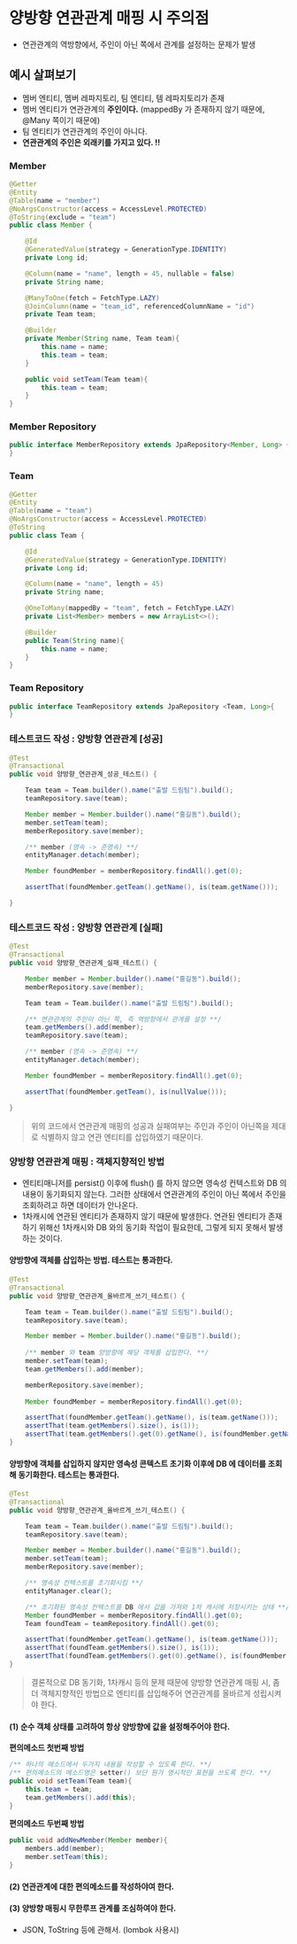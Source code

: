 # 양방향 연관관계 매핑 시 주의점
- 연관관계의 역방향에서, 주인이 아닌 쪽에서 관계를 설정하는 문제가 발생

## 예시 살펴보기
- 멤버 엔티티, 멤버 레파지토리, 팀 엔티티, 템 레파지토리가 존재
- 멤버 엔티티가 연관관계의 __주인이다.__ (mappedBy 가 존재하지 않기 때문에, @Many 쪽이기 때문에)
- 팀 엔티티가 연관관계의 주인이 아니다.
- __연관관계의 주인은 외래키를 가지고 있다. !!__

### Member
```java
@Getter
@Entity
@Table(name = "member")
@NoArgsConstructor(access = AccessLevel.PROTECTED)
@ToString(exclude = "team")
public class Member {

    @Id
    @GeneratedValue(strategy = GenerationType.IDENTITY)
    private Long id;

    @Column(name = "name", length = 45, nullable = false)
    private String name;

    @ManyToOne(fetch = FetchType.LAZY)
    @JoinColumn(name = "team_id", referencedColumnName = "id")
    private Team team;

    @Builder
    private Member(String name, Team team){
        this.name = name;
        this.team = team;
    }

    public void setTeam(Team team){
        this.team = team;
    }
}
```

### Member Repository
```java
public interface MemberRepository extends JpaRepository<Member, Long> {
}
```

### Team
```java
@Getter
@Entity
@Table(name = "team")
@NoArgsConstructor(access = AccessLevel.PROTECTED)
@ToString
public class Team {

    @Id
    @GeneratedValue(strategy = GenerationType.IDENTITY)
    private Long id;

    @Column(name = "name", length = 45)
    private String name;

    @OneToMany(mappedBy = "team", fetch = FetchType.LAZY)
    private List<Member> members = new ArrayList<>();

    @Builder
    public Team(String name){
        this.name = name;
    }
}
```

### Team Repository
```java
public interface TeamRepository extends JpaRepository <Team, Long>{
}
```

### 테스트코드 작성 : 양방향 연관관계 [성공]
```java
@Test
@Transactional
public void 양방향_연관관계_성공_테스트() {

    Team team = Team.builder().name("출발 드림팀").build();
    teamRepository.save(team);

    Member member = Member.builder().name("홍길동").build();
    member.setTeam(team);
    memberRepository.save(member);

    /** member (영속 -> 준영속) **/
    entityManager.detach(member);

    Member foundMember = memberRepository.findAll().get(0);

    assertThat(foundMember.getTeam().getName(), is(team.getName()));

}
```

### 테스트코드 작성 : 양방향 연관관계 [실패]
```java
@Test
@Transactional
public void 양방향_연관관계_실패_테스트() {

    Member member = Member.builder().name("홍길동").build();
    memberRepository.save(member);

    Team team = Team.builder().name("출발 드림팀").build();

    /** 연관관계의 주인이 아닌 쪽, 즉 역방향에서 관계를 설정 **/
    team.getMembers().add(member);
    teamRepository.save(team);

    /** member (영속 -> 준영속) **/
    entityManager.detach(member);

    Member foundMember = memberRepository.findAll().get(0);

    assertThat(foundMember.getTeam(), is(nullValue()));

}
```

> 위의 코드에서 연관관계 매핑의 성공과 실패여부는 주인과 주인이 아닌쪽을 제대로 식별하지 않고 연관 엔티티를 삽입하였기 때문이다.

### 양방향 연관관계 매핑 : 객체지향적인 방법
- 엔티티매니저를 persist() 이후에 flush() 를 하지 않으면 영속성 컨텍스트와 DB 의 내용이 동기화되지 않는다. 그러한 상태에서 연관관계의 주인이 아닌 쪽에서 주인을 조회하려고 하면 데이터가 안나온다.
- 1차캐시에 연관된 엔티티가 존재하지 않기 때문에 발생한다. 연관된 엔티티가 존재하기 위해선 1차캐시와 DB 와의 동기화 작업이 필요한데, 그렇게 되지 못해서 발생하는 것이다.

#### 양방향에 객체를 삽입하는 방법. 테스트는 통과한다.
```java
@Test
@Transactional
public void 양방향_연관관계_올바르게_쓰기_테스트() {

    Team team = Team.builder().name("출발 드림팀").build();
    teamRepository.save(team);

    Member member = Member.builder().name("홍길동").build();
    
    /** member 와 team 양방향에 해당 객체를 삽입한다. **/
    member.setTeam(team);
    team.getMembers().add(member);

    memberRepository.save(member);
    
    Member foundMember = memberRepository.findAll().get(0);

    assertThat(foundMember.getTeam().getName(), is(team.getName()));
    assertThat(team.getMembers().size(), is(1));
    assertThat(team.getMembers().get(0).getName(), is(foundMember.getName()));
}
```

#### 양방향에 객체를 삽입하지 않지만 영속성 콘텍스트 초기화 이후에 DB 에 데이터를 조회해 동기화한다. 테스트는 통과한다.
```java
@Test
@Transactional
public void 양방향_연관관계_올바르게_쓰기_테스트() {

    Team team = Team.builder().name("출발 드림팀").build();
    teamRepository.save(team);

    Member member = Member.builder().name("홍길동").build();
    member.setTeam(team);
    memberRepository.save(member);

    /** 영속성 컨텍스트를 초기화시킴 **/
    entityManager.clear();

    /** 초기화된 영속성 컨텍스트를 DB 에서 값을 가져와 1차 캐시에 저장시키는 상태 **/
    Member foundMember = memberRepository.findAll().get(0);
    Team foundTeam = teamRepository.findAll().get(0);

    assertThat(foundMember.getTeam().getName(), is(team.getName()));
    assertThat(foundTeam.getMembers().size(), is(1));
    assertThat(foundTeam.getMembers().get(0).getName(), is(foundMember.getName()));
}
```

> 결론적으로 DB 동기화, 1차캐시 등의 문제 때문에 양방향 연관관계 매핑 시, 좀 더 객체지향적인 방법으로 엔티티를 삽입해주어 연관관계를 올바르게 성립시켜야 한다.

#### (1) 순수 객체 상태를 고려하여 항상 양방향에 값을 설정해주어야 한다.

__편의메소드 첫번째 방법__
```java
/** 하나의 메소드에서 두가지 내용을 작성할 수 있도록 한다. **/
/** 편의메소드의 메소드명은 setter() 보단 뭔가 명시적인 표현을 쓰도록 한다. **/
public void setTeam(Team team){
    this.team = team;
    team.getMembers().add(this);
}
```

__편의메소드 두번째 방법__
```java
public void addNewMember(Member member){
    members.add(member);
    member.setTeam(this);
}
```

#### (2) 연관관계에 대한 편의메소드를 작성하야여 한다.
#### (3) 양방향 매핑시 무한루프 관계를 조심하여야 한다.
- JSON, ToString 등에 관해서. (lombok 사용시)
